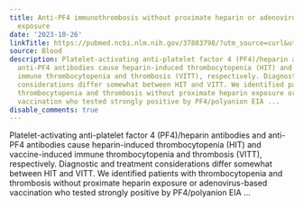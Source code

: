 ```yaml
---
title: Anti-PF4 immunothrombosis without proximate heparin or adenovirus vector vaccine
  exposure
date: '2023-10-26'
linkTitle: https://pubmed.ncbi.nlm.nih.gov/37883798/?utm_source=curl&utm_medium=rss&utm_campaign=journals&utm_content=7603509&fc=None&ff=20231027180810&v=2.17.9.post6+86293ac
source: Blood
description: Platelet-activating anti-platelet factor 4 (PF4)/heparin antibodies and
  anti-PF4 antibodies cause heparin-induced thrombocytopenia (HIT) and vaccine-induced
  immune thrombocytopenia and thrombosis (VITT), respectively. Diagnostic and treatment
  considerations differ somewhat between HIT and VITT. We identified patients with
  thrombocytopenia and thrombosis without proximate heparin exposure or adenovirus-based
  vaccination who tested strongly positive by PF4/polyanion EIA ...
disable_comments: true
---
```

Platelet-activating anti-platelet factor 4 (PF4)/heparin antibodies and anti-PF4 antibodies cause heparin-induced thrombocytopenia (HIT) and vaccine-induced immune thrombocytopenia and thrombosis (VITT), respectively. Diagnostic and treatment considerations differ somewhat between HIT and VITT. We identified patients with thrombocytopenia and thrombosis without proximate heparin exposure or adenovirus-based vaccination who tested strongly positive by PF4/polyanion EIA ...